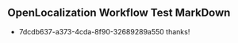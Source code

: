 ## OpenLocalization Workflow Test MarkDown
* 7dcdb637-a373-4cda-8f90-32689289a550 thanks!

<!--HONumber=Aug16_HO3-->


